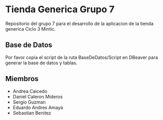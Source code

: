 # Tienda Generica Grupo 7
Repositorio del grupo 7 para el desarrollo de la aplicacion de la tienda generica Ciclo 3 Mintic.

## Base de Datos
Por favor copia el script de la ruta BaseDeDatos/Script en DBeaver para generar la base de datos y tablas.

## Miembros
* Andrea Caicedo
* Daniel Caleron Mideros
* Sergio Guzman
* Eduardo Andres Amaya
* Sebastian Benitez